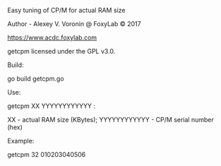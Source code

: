 Easy tuning of CP/M for actual RAM size

Author - Alexey V. Voronin @ FoxyLab © 2017

https://www.acdc.foxylab.com

getcpm licensed under the GPL v3.0.

Build:

go build getcpm.go

Use:

getcpm XX YYYYYYYYYYYY    :

XX - actual RAM size (KBytes);
YYYYYYYYYYYY - CP/M serial number (hex) 

Example:

getcpm 32 010203040506
